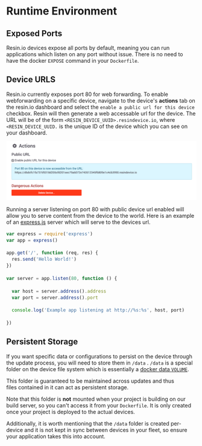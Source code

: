 # Runtime Environment

## Exposed Ports

Resin.io devices expose all ports by default, meaning you can run applications
which listen on any port without issue. There is no need to have the docker `EXPOSE` command in your `Dockerfile`.

## Device URLS

Resin.io currently exposes port 80 for web forwarding. To enable webforwarding on a specific device, navigate to the device's **actions** tab on the resin.io dashboard and select the `enable a public url for this device` checkbox. Resin will then generate a web accessable url for the device. The URL will be of the form `<RESIN_DEVICE_UUID>.resindevice.io`, where `<RESIN_DEVICE_UUID.` is the unique ID of the device which you can see on your dashboard.

![Enable device url](/img/screenshots/device-url-new.png)


Running a server listening on port 80 with public device url enabled will allow you to serve content from the device to the world. Here is an example of an [express.js][expressjs-link] server which will serve to the devices url. 

```javascript
var express = require('express')
var app = express()

app.get('/', function (req, res) {
  res.send('Hello World!')
})

var server = app.listen(80, function () {

  var host = server.address().address
  var port = server.address().port

  console.log('Example app listening at http://%s:%s', host, port)

})
```

## Persistent Storage		
		
If you want specific data or configurations to persist on the device through the update process, you will need to store them in `/data` . `/data` is a special folder on the device file system which is essentially a [docker data `VOLUME`][docker-volume-link].

This folder is guaranteed to be maintained across updates and thus		
files contained in it can act as persistent storage.		
		
Note that this folder is __not__ mounted when your project is building on our		
build server, so you can't access it from your `Dockerfile`. It is only created once your project is deployed to the actual devices. 		
		
Additionally, it is worth mentioning that the `/data` folder is created per-device and it is not kept in sync between devices in your fleet, so ensure your application takes this into account.

[expressjs-link]:http://expressjs.com/
[docker-volume-link]:https://docs.docker.com/userguide/dockervolumes/